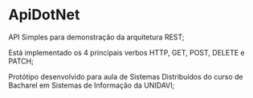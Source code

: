 # ApiDotNet
API Simples para demonstração da arquitetura REST;

Está implementado os 4 principais verbos HTTP, GET, POST, DELETE e PATCH;

Protótipo desenvolvido para aula de Sistemas Distribuídos do curso de Bacharel em Sistemas de Informação da UNIDAVI;  
